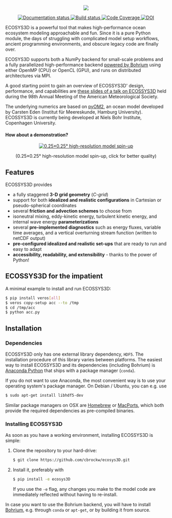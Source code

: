 <p align="center">
<img src="doc/_images/veros-logo-400px.png?raw=true">
</p>

<p align="center">
  <a href="http://veros.readthedocs.io/?badge=latest">
    <img src="https://readthedocs.org/projects/veros/badge/?version=latest" alt="Documentation status">
  </a>
  <a href="https://travis-ci.org/dionhaefner/veros">
    <img src="https://travis-ci.org/dionhaefner/veros.svg?branch=master" alt="Build status">
  </a>
  <a href="https://codecov.io/gh/dionhaefner/veros">
    <img src="https://codecov.io/gh/dionhaefner/veros/branch/master/graph/badge.svg" alt="Code Coverage">
  </a>
  <a href="https://zenodo.org/badge/latestdoi/87419383">
    <img src="https://zenodo.org/badge/87419383.svg" alt="DOI">
  </a>
</p>

ECOSYS3D is a powerful tool that makes high-performance ocean ecosystem modeling approachable and fun. Since
it is a pure Python module, the days of struggling with complicated
model setup workflows, ancient programming environments, and obscure
legacy code are finally over.

ECOSYS3D supports both a NumPy backend for small-scale problems and a fully
parallelized high-performance backend [powered by
Bohrium](https://github.com/bh107/bohrium) using either OpenMP (CPU) or
OpenCL (GPU), and runs on distributed architectures via MPI.

A good starting point to gain an overview of ECOSSYS3D\' design,
performance, and capabilities are [these slides of a talk on
ECOSSYS3D](http://slides.com/dionhaefner/veros-ams) held during the 98th
Annual Meeting of the American Meteorological Society.

The underlying numerics are based on
[pyOM2](https://wiki.cen.uni-hamburg.de/ifm/TO/pyOM2), an ocean model
developed by Carsten Eden (Institut für Meereskunde, Hamburg
University). ECOSSYS3D is currently being developed at Niels Bohr Institute,
Copenhagen University.

#### How about a demonstration?

<p align="center">
  <a href="https://media.giphy.com/media/dwS6EeA4OTfsZZHVE9/giphy.mp4">
      <img src="https://media.giphy.com/media/dwS6EeA4OTfsZZHVE9/giphy-downsized-large.gif" alt="0.25×0.25° high-resolution model spin-up">
  </a>
</p>

<p align="center">
(0.25×0.25° high-resolution model spin-up, click for better
quality)
</p>

## Features

ECOSSYS3D provides

-   a fully staggered **3-D grid geometry** (*C-grid*)
-   support for both **idealized and realistic configurations** in
    Cartesian or pseudo-spherical coordinates
-   several **friction and advection schemes** to choose from
-   isoneutral mixing, eddy-kinetic energy, turbulent kinetic energy,
    and internal wave energy **parameterizations**
-   several **pre-implemented diagnostics** such as energy fluxes,
    variable time averages, and a vertical overturning stream function
    (written to netCDF output)
-   **pre-configured idealized and realistic set-ups** that are ready to
    run and easy to adapt
-   **accessibility, readability, and extensibility** - thanks to the
    power of Python!

## ECOSSYS3D for the impatient

A minimal example to install and run ECOSSYS3D:

```bash
$ pip install veros[all]
$ veros copy-setup acc --to /tmp
$ cd /tmp/acc
$ python acc.py
```

## Installation

### Dependencies

ECOSSYS3D only has one external library dependency, `HDF5`. The installation
procedure of this library varies between platforms. The easiest way to
install ECOSSYS3D and its dependencies (including Bohrium) is [Anaconda
Python](https://www.continuum.io/downloads) that ships with a package
manager (`conda`).

If you do not want to use Anaconda, the most convenient way is to use
your operating system\'s package manager. On Debian / Ubuntu, you can
e.g. use

```bash
$ sudo apt-get install libhdf5-dev
```

Similar package managers on OSX are [Homebrew](https://brew.sh/) or
[MacPorts](https://www.macports.org/), which both provide the required
dependencies as pre-compiled binaries.

### Installing ECOSSYS3D

As soon as you have a working environment, installing ECOSSYS3D is simple:

1.  Clone the repository to your hard-drive:

    ```bash
    $ git clone https://github.com/cbrockw/ecosys3D.git
    ```

2.  Install it, preferably with

    ```bash
    $ pip install -e ecosys3D
    ```

    If you use the `-e` flag, any changes you make to the model code are
    immediately reflected without having to re-install.

In case you want to use the Bohrium backend, you will have to install
[Bohrium](https://github.com/bh107/bohrium), e.g. through `conda` or
`apt-get`, or by building it from source.
